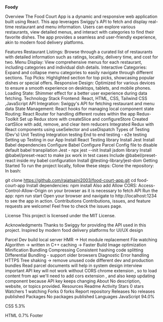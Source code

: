 **Foody**

Overview
The Food Court App is a dynamic and responsive web application built using React. This app leverages Swiggy's API to fetch and display real-time restaurant and menu information. Users can explore various restaurants, view detailed menus, and interact with categories to find their favorite dishes. The app provides a seamless and user-friendly experience, akin to modern food delivery platforms.

Features
Restaurant Listings: Browse through a curated list of restaurants with detailed information such as ratings, locality, delivery time, and cost for two.
Menu Display: View comprehensive menus for each restaurant, including categories and individual dish details.
Interactive Categories: Expand and collapse menu categories to easily navigate through different sections.
Top Picks: Highlighted section for top picks, showcasing popular dishes or special offers.
Responsive Design: Optimized for various devices to ensure a smooth experience on desktops, tablets, and mobile phones.
Loading State: Shimmer effect for a better user experience during data fetching.
Technology Stack
Frontend: React, HTML, CSS, Tailwind CSS ,JavaScript
API Integration: Swiggy's API for fetching restaurant and menu data
State Management: React hooks for managing local component state
Routing: React Router for handling different routes within the app
Redux-Toolkit
Set up Redux store with createSlice and configureStore
Created cartSlice with add, remove, and clear item reducers
Integrated Redux with React components using useSelector and useDispatch
Types of Testing (Dev's)
Unit Testing
Integration testing
End to end testing - e2e testing
Setting up Testing in our App
Install React Testing library
Install Jest
Install Babel dependencies
Configure Babel
Configure Parcel Config file to disable default babel transpilation
Jest - npx jest --init
Install jsdom library
Install @babel/preset-react to make jsx work in test cases
Include @babel/preset-react inside my babel configuration
Install @testing-library/jest-dom
Getting Started
To run the project locally, follow these steps:
Clone the repository:
In bash:

git clone https://github.com/rajatsaini2003/food-court-app.git
cd food-court-app
Install dependencies:
npm install
Also add Allow CORS: Access-Control-Allow-Origin on your browser as it is necessary to fetch API
Run the app:
npm run start
Open your browser and navigate to http://localhost:1234 to see the app in action.
Contributions
Contributions, issues, and feature requests are welcome! Feel free to check the issues page.

License
This project is licensed under the MIT License.

Acknowledgments
Thanks to Swiggy for providing the API used in this project. Inspired by modern food delivery platforms for UI/UX design

Parcel
Dev build
local server
HMR -> Hot module replacement
File watching Algorithm -> written in C++
caching -> Faster Build
Image optimization
Minification
Bundling
Compressing
Consistent hashing
code splitting
Differential Bundling - support older browsers
Diagnostic
Error handling
HTTPS
Tree shaking -> remove unused code
different dev and production bundles
Read parcel documents will help in system design interview
important
API key will not work without CORS chrome extension , so to load content from api we'll need to add cors extension , and also keep updating component because API key keeps changing
About
No description, website, or topics provided.
Resources
 Readme
 Activity
Stars
 0 stars
Watchers
 1 watching
Forks
 0 forks
Report repository
Releases
No releases published
Packages
No packages published
Languages
JavaScript
94.0%
 
CSS
5.3%
 
HTML
0.7%
Footer
